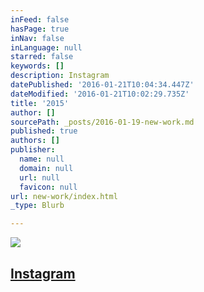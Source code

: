 ```yaml
---
inFeed: false
hasPage: true
inNav: false
inLanguage: null
starred: false
keywords: []
description: Instagram
datePublished: '2016-01-21T10:04:34.447Z'
dateModified: '2016-01-21T10:02:29.735Z'
title: '2015'
author: []
sourcePath: _posts/2016-01-19-new-work.md
published: true
authors: []
publisher:
  name: null
  domain: null
  url: null
  favicon: null
url: new-work/index.html
_type: Blurb

---
```

![](https://the-grid-user-content.s3-us-west-2.amazonaws.com/1e7fb2fb-c809-4d12-bde8-f65f818877ba.jpg)

## 

## [Instagram][0]

[0]: https://www.instagram.com/the.creationist/